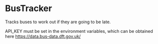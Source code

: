 # BusTracker

Tracks buses to work out if they are going to be late.

API_KEY must be set in the environment variables, which can be obtained here https://data.bus-data.dft.gov.uk/